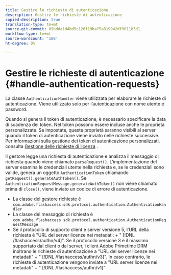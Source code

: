 ```yaml
---
title: Gestire le richieste di autenticazione
description: Gestire le richieste di autenticazione
copied-description: true
translation-type: tm+mt
source-git-commit: 89bdda1d4bd5c126f19ba75a819942df901183d1
workflow-type: tm+mt
source-wordcount: '188'
ht-degree: 0%

---
```



# Gestire le richieste di autenticazione {#handle-authentication-requests}

La classe `AuthenticationHandler` viene utilizzata per elaborare le richieste di autenticazione. Viene utilizzato solo per l’autenticazione con nome utente e password.

Quando si genera il token di autenticazione, è necessario specificare la data di scadenza del token. Nel token possono essere incluse anche le proprietà personalizzate. Se impostate, queste proprietà saranno visibili al server quando il token di autenticazione viene inviato nelle richieste successive. Per informazioni sulla gestione dei token di autenticazione personalizzati, consulta [Gestione delle richieste di licenza](../../protecting-content/implementing-the-license-server/handling-license-reqs/license-handling-classes.md) .

Il gestore legge una richiesta di autenticazione e analizza il messaggio di richiesta quando viene chiamato `parseRequest()`. L&#39;implementazione del server esamina le credenziali utente nella richiesta e, se le credenziali sono valide, genera un oggetto `AuthenticationToken` chiamando `getRequest().generateAuthToken()`. Se `AuthenticationRequestMessage.generateAuthToken()` non viene chiamato prima di `close()`, viene inviato un codice di errore di autenticazione.

* La classe del gestore richieste è `com.adobe.flashaccess.sdk.protocol.authentication.AuthenticationHandler`
* La classe del messaggio di richiesta è `com.adobe.flashaccess.sdk.protocol.authentication.AuthenticationRequestMessage`
* Se il protocollo di supporto client e server versione 5, l’URL della richiesta è &quot;URL del server licenze nei metadati: + &quot; [!DNL /flashaccess/authn/v4]&quot;. Se il protocollo versione 3 è il massimo supportato dal client o dal server, i client Adobe Primetime DRM inoltrano le richieste di autenticazione a &quot;URL del server licenze nei metadati&quot; + &quot; [!DNL /flashaccess/authn/v3]&quot;. In caso contrario, le richieste di autenticazione vengono inviate a &quot;URL server licenze nei metadati&quot; + &quot; [!DNL /flashaccess/authn/v1]&quot;

